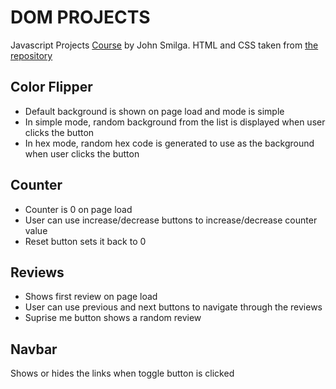 # DOM PROJECTS

Javascript Projects [Course](https://www.youtube.com/watch?v=3PHXvlpOkf4&t=421s) by John Smilga. HTML and CSS taken from [the repository](https://github.com/john-smilga/javascript-basic-projects)

## Color Flipper

- Default background is shown on page load and mode is simple
- In simple mode, random background from the list is displayed when user clicks the button
- In hex mode, random hex code is generated to use as the background when user clicks the button

## Counter

- Counter is 0 on page load
- User can use increase/decrease buttons to increase/decrease counter value
- Reset button sets it back to 0

## Reviews

- Shows first review on page load
- User can use previous and next buttons to navigate through the reviews
- Suprise me button shows a random review

## Navbar

Shows or hides the links when toggle button is clicked